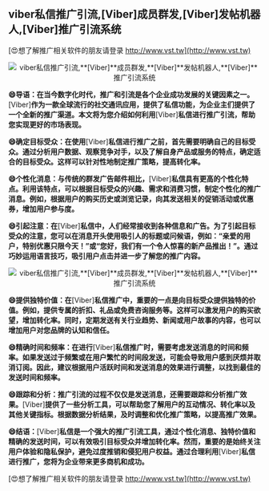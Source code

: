 ## **viber私信推广引流,**[Viber]**成员群发,**[Viber]**发帖机器人,**[Viber]**推广引流系统**

[😍想了解推广相关软件的朋友请登录 http://www.vst.tw](http://www.vst.tw)

 <center><img src="https://vst.tw/MP4/tuiguang/png/2.png" alt="viber私信推广引流,**[Viber]**成员群发,**[Viber]**发帖机器人,**[Viber]**推广引流系统"></center>

**😄导语：在当今数字化时代，推广和引流是各个企业成功发展的关键因素之一。**[Viber]**作为一款全球流行的社交通讯应用，提供了私信功能，为企业主们提供了一个全新的推广渠道。本文将为您介绍如何利用**[Viber]**私信进行推广引流，帮助您实现更好的市场表现。**

**😄确定目标受众：在使用**[Viber]**私信进行推广之前，首先需要明确自己的目标受众。通过分析用户数据、观察竞争对手，以及了解自身产品或服务的特点，确定适合的目标受众。这样可以针对性地制定推广策略，提高转化率。**

**😄个性化消息：与传统的群发广告邮件相比，**[Viber]**私信具有更高的个性化特点。利用该特点，可以根据目标受众的兴趣、需求和消费习惯，制定个性化的推广消息。例如，根据用户的购买历史或浏览记录，向其发送相关的促销活动或优惠券，增加用户参与度。**

**😄引起注意：在**[Viber]**私信中，人们经常接收到各种信息和广告。为了引起目标受众的注意，您可以在消息开头使用吸引人的标题或问候语，例如：“亲爱的用户，特别优惠只限今天！”或“您好，我们有一个令人惊喜的新产品推出！”。通过巧妙运用语言技巧，吸引用户点击并进一步了解您的推广内容。**

 <center><img src="https://vst.tw/MP4/tuiguang/png/3.png" alt="viber私信推广引流,**[Viber]**成员群发,**[Viber]**发帖机器人,**[Viber]**推广引流系统"></center>

**😄提供独特价值：在**[Viber]**私信推广中，重要的一点是向目标受众提供独特的价值。例如，提供专属的折扣、礼品或免费咨询服务等。这样可以激发用户的购买欲望，增加转化率。同时，定期发送有关行业趋势、新闻或用户故事的内容，也可以增加用户对您品牌的认知和信任。**

**😄精确时间和频率：在进行**[Viber]**私信推广时，需要考虑发送消息的时间和频率。如果发送过于频繁或在用户繁忙的时间段发送，可能会导致用户感到厌烦并取消订阅。因此，建议根据用户活跃时间和发送消息的效果进行调整，以找到最佳的发送时间和频率。**

**😄跟踪和分析：推广引流的过程不仅仅是发送消息，还需要跟踪和分析推广效果。**[Viber]**提供了一些分析工具，可以帮助您了解用户的互动情况、转化率以及其他关键指标。根据数据分析结果，及时调整和优化推广策略，以提高推广效果。**

**😄结语：**[Viber]**私信是一个强大的推广引流工具，通过个性化消息、独特价值和精确的发送时间，可以有效吸引目标受众并增加转化率。然而，重要的是始终关注用户体验和隐私保护，避免过度推销和侵犯用户权益。通过合理利用**[Viber]**私信进行推广，您将为企业带来更多商机和成功。**

[😍想了解推广相关软件的朋友请登录 http://www.vst.tw](http://www.vst.tw)



